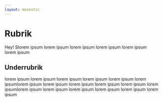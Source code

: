 ```yaml
---
layout: movestic
---
```

# Rubrik
Hey! Slorem ipsum lorem ipsum lorem ipsum lorem ipsum lorem ipsum lorem ipsum

## Underrubrik
lorem ipsum lorem ipsum lorem ipsum lorem ipsum lorem ipsum lorem ipsumlorem ipsum lorem ipsum lorem ipsum lorem ipsum lorem ipsum lorem ipsumlorem ipsum lorem ipsum lorem ipsum lorem ipsum lorem ipsum lorem ipsum 
